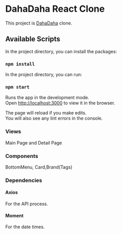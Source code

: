 # DahaDaha React Clone

This project is [DahaDaha](https://www.dahadaha.com) clone.

## Available Scripts
In the project directory, you can install the packages:

### `npm install`

In the project directory, you can run:

### `npm start`

Runs the app in the development mode.\
Open [http://localhost:3000](http://localhost:3000) to view it in the browser.

The page will reload if you make edits.\
You will also see any lint errors in the console.



### Views
Main Page and Detail Page

### Components
BottomMenu, Card,Brand(Tags)

### Dependencies

#### Axios

For the API process.

#### Moment

For the date times.